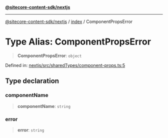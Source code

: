 [**@sitecore-content-sdk/nextjs**](../../README.md)

***

[@sitecore-content-sdk/nextjs](../../README.md) / [index](../README.md) / ComponentPropsError

# Type Alias: ComponentPropsError

> **ComponentPropsError**: `object`

Defined in: [nextjs/src/sharedTypes/component-props.ts:5](https://github.com/Sitecore/content-sdk/blob/f6db146e94b4d93e3130198881311b56027bf1b4/packages/nextjs/src/sharedTypes/component-props.ts#L5)

## Type declaration

### componentName

> **componentName**: `string`

### error

> **error**: `string`
